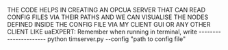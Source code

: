 THE CODE HELPS IN CREATING AN OPCUA SERVER THAT CAN READ CONFIG FILES VIA THEIR PATHS AND WE CAN VISUALISE THE NODES DEFINED INSIDE THE CONFIG FILE VIA MY CLIENT GUI OR ANY OTHER CLIENT LIKE uaEXPERT:
Remember when running in terminal, write ---------------------- python timserver.py --config "path to config file"
